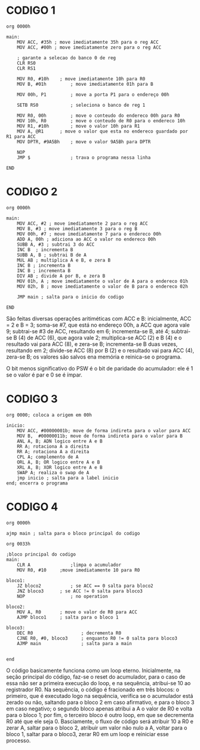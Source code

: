 # CODIGO 1

```
org 0000h

main:
	MOV ACC, #35h ; move imediatamente 35h para o reg ACC
	MOV ACC, #00h ; move imediatamente zero para o reg ACC
	
	; garante a selecao do banco 0 de reg
	CLR RS0 
	CLR RS1
	
	MOV R0, #10h 	; move imediatamente 10h para R0
	MOV B, #01h 		; move imediatamente 01h para B
 	
	MOV 00h, P1 		; move a porta P1 para o endereço 00h
	
	SETB RS0 			; seleciona o banco de reg 1
	
	MOV R0, 00h 		; move o conteudo do endereco 00h para R0
	MOV 10h, R0 		; move o conteudo de R0 para o endereco 10h
	MOV R1, #10h		; move o valor 10h para R1
	MOV A, @R1   	; move o valor que esta no endereco guardado por R1 para ACC
	MOV DPTR, #9A5Bh	; move o valor 9A5Bh para DPTR
	
	NOP
  	JMP $ 				; trava o programa nessa linha

END
```



# CODIGO 2

```
org 0000h

main:
	MOV ACC, #2 ; move imediatamente 2 para o reg ACC
	MOV B, #3 ; move imediatamente 3 para o reg B
	MOV 00h, #7 ; move imediatamente 7 para o endereco 00h
	ADD A, 00h ; adiciona ao ACC o valor no endereco 00h
	SUBB A, #3 ; subtrai 3 do ACC
	INC B  ; incrementa B
	SUBB A, B ; subtrai B de A
	MUL AB ; multiplica A e B, e zera B
	INC B ; incrementa B
	INC B ; incrementa B
	DIV AB ; divide A por B, e zera B
	MOV 01h, A ; move imediatamente o valor de A para o endereco 01h
	MOV 02h, B ; move imediatamente o valor de B para o endereco 02h

	JMP main ; salta para o inicio do codigo

END
```
São feitas diversas operações aritiméticas com ACC e B: inicialmente, ACC = 2 e B = 3; soma-se #7, que está no endereço 00h, a ACC que agora vale 9; subtrai-se #3 de ACC, resultando em 6; incrementa-se B, até 4; subtrai-se B (4) de ACC (6), que agora vale 2; multiplica-se ACC (2) e B (4) e o resultado vai para ACC (8), e zera-se B; incrementa-se B duas vezes, resultando em 2; divide-se ACC (8) por B (2) e o resultado vai para ACC (4), zera-se B; os valores são salvos ena memória e reinica-se o programa.

O bit menos significativo do PSW é o bit de paridade do acumulador: ele é 1 se o valor é par e 0 se é ímpar.

# CODIGO 3

```
org 0000; coloca a origem em 00h

inicio:
	MOV ACC, #00000001b; move de forma indireta para o valor para ACC
	MOV B,	#00000011b; move de forma indireta para o valor para B
	ANL A, B; ADN logico entre A e B
	RR A; rotaciona A a direita
	RR A; rotaciona A a direita
	CPL A; complemento de A
	ORL A, B; OR logico entre A e B
	XRL A, B; XOR logico entre A e B
	SWAP A; realiza o swap de A
	jmp inicio ; salta para a label inicio
end; encerra o programa
```



# CODIGO 4

```
org 0000h

ajmp main ; salta para o bloco principal do codigo

org 0033h

;bloco principal do codigo
main:
	CLR A 				;limpa o acumulador
	MOV R0, #10		;move imediatamente 10 para R0
	
bloco1:
	JZ bloco2			; se ACC == 0 salta para bloco2
	JNZ bloco3		; se ACC != 0 salta para bloco3
	NOP					; no operation

bloco2:
	MOV A, R0 		; move o valor de R0 para ACC
	AJMP bloco1 	; salta para o bloco 1

bloco3:
	DEC R0                  ; decrementa R0
	CJNE R0, #0, bloco3     ; enquanto R0 != 0 salta para bloco3
	AJMP main               ; salta para a main 
	 

end
```
O código basicamente funciona como um loop eterno. Inicialmente, na seção principal do código, faz-se o reset do acumulador, para o caso de essa não ser a primeira execução do loop, e na sequência, atribui-se 10 ao registrador R0. Na sequência, o código é fracionado em três blocos: o primeiro, que é executado logo na sequência, verifica se o acumulador está zerado ou não, saltando para o bloco 2 em caso afirmativo, e para o bloco 3 em caso negativo; o segundo bloco apenas atribui a A o valor de R0 e volta para o bloco 1; por fim, o terceiro bloco é outro loop, em que se decrementa R0 até que ele seja 0. Basciamente, o fluxo de código será atribuir 10 a R0 e zerar A, saltar para o bloco 2, atribuir um valor não nulo a A, voltar para o bloco 1, saltar para o bloco3, zerar R0 em um loop e reiniciar esse processo.
